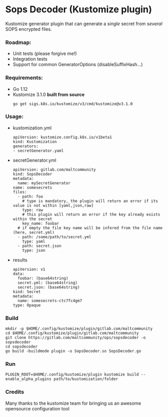 # Sops Decoder (Kustomize plugin)

Kustomize generator plugin that can generate a *single* secret from *several* SOPS encrypted files. 

### Roadmap:

* Unit tests (please forgive me!)
* Integration tests
* Support for common GeneratorOptions (disableSuffixHash...)

### Requirements:

* Go 1.12
* Kustomize 3.1.0 **built from source**
    ```
    go get sigs.k8s.io/kustomize/v3/cmd/kustomize@v3.1.0
    ```

### Usage:

* kustomization.yml
    ```
    apiVersion: kustomize.config.k8s.io/v1beta1
    kind: Kustomization
    generators:
    - secretGenerator.yaml
    ```

* secretGenerator.yml    
    ```
    apiVersion: gitlab.com/maltcommunity
    kind: SopsDecoder
    metadata:
      name: mySecretGenerator
    name: somesecrets
    files:
      - path: foo
        # type is mandatory, the plugin will return an error if its value is not within [yaml,json,raw]
        type: raw
        # this plugin will return an error if the key already exists within the secret
        key_name: foobar
      # if empty the file key name will be infered from the file name (here, secret.yml)
      - path: /some/path/to/secret.yml
        type: yaml
      - path: secret.json
        type: json
    
    ```

* results
    ```
    apiVersion: v1
    data:
      foobar: (base64string)
      secret.yml: (base64string)
      secret.json: (base64string)
    kind: Secret
    metadata:
      name: somesecrets-ctc7fc4gm7
    type: Opaque
    ```

### Build

```
mkdir -p $HOME/.config/kustomize/plugin/gitlab.com/maltcommunity
cd $HOME/.config/kustomize/plugin/gitlab.com/maltcommunity
git clone https://gitlab.com/maltcommunity/ops/sopsdecoder -o sopsdecoder
cd sopsdecoder
go build -buildmode plugin -o SopsDecoder.so SopsDecoder.go
```

### Run

```
PLUGIN_ROOT=$HOME/.config/kustomize/plugin kustomize build --enable_alpha_plugins path/to/kustomization/folder
```


### Credits

Many thanks to the kustomize team for bringing us an awesome opensource configuration tool
